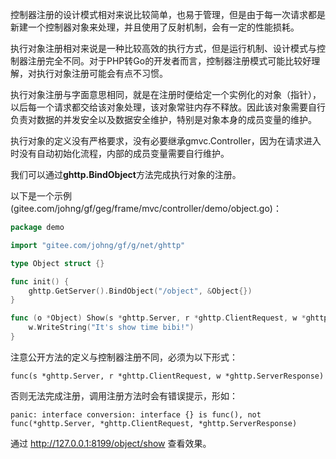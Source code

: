 控制器注册的设计模式相对来说比较简单，也易于管理，但是由于每一次请求都是新建一个控制器对象来处理，并且使用了反射机制，会有一定的性能损耗。

执行对象注册相对来说是一种比较高效的执行方式，但是运行机制、设计模式与控制器注册完全不同。对于PHP转Go的开发者而言，控制器注册模式可能比较好理解，对执行对象注册可能会有点不习惯。

执行对象注册与字面意思相同，就是在注册时便给定一个实例化的对象（指针），以后每一个请求都交给该对象处理，该对象常驻内存不释放。因此该对象需要自行负责对数据的并发安全以及数据安全维护，特别是对象本身的成员变量的维护。

执行对象的定义没有严格要求，没有必要继承gmvc.Controller，因为在请求进入时没有自动初始化流程，内部的成员变量需要自行维护。

我们可以通过**ghttp.BindObject**方法完成执行对象的注册。

以下是一个示例(gitee.com/johng/gf/geg/frame/mvc/controller/demo/object.go)：
```go
package demo

import "gitee.com/johng/gf/g/net/ghttp"

type Object struct {}

func init() {
    ghttp.GetServer().BindObject("/object", &Object{})
}

func (o *Object) Show(s *ghttp.Server, r *ghttp.ClientRequest, w *ghttp.ServerResponse) {
    w.WriteString("It's show time bibi!")
}
```

注意公开方法的定义与控制器注册不同，必须为以下形式：

	func(s *ghttp.Server, r *ghttp.ClientRequest, w *ghttp.ServerResponse) 

否则无法完成注册，调用注册方法时会有错误提示，形如：

	panic: interface conversion: interface {} is func(), not func(*ghttp.Server, *ghttp.ClientRequest, *ghttp.ServerResponse)
    
通过 http://127.0.0.1:8199/object/show 查看效果。
